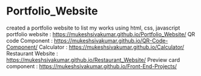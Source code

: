 # Portfolio_Website
created a portfolio website to list my works using html, css, javascript
portfolio website : https://mukeshsivakumar.github.io/Portfolio_Website/
QR code Component : https://mukeshsivakumar.github.io/QR-Code-Component/
Calculator : https://mukeshsivakumar.github.io/Calculator/
Restaurant Website : https://mukeshsivakumar.github.io/Restaurant_Website/
Preview card component : https://mukeshsivakumar.github.io/Front-End-Projects/
